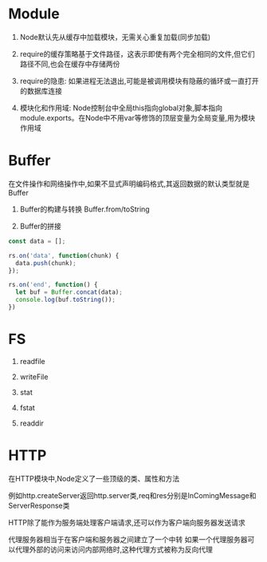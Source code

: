 # Module 

1. Node默认先从缓存中加载模块，无需关心重复加载(同步加载)

2. require的缓存策略基于文件路径，这表示即使有两个完全相同的文件,但它们路径不同,也会在缓存中存储两份

3. require的隐患: 如果进程无法退出,可能是被调用模块有隐蔽的循环或一直打开的数据库连接

4. 模块化和作用域: Node控制台中全局this指向global对象,脚本指向module.exports。在Node中不用var等修饰的顶层变量为全局变量,用为模块作用域

# Buffer

在文件操作和网络操作中,如果不显式声明编码格式,其返回数据的默认类型就是Buffer

1. Buffer的构建与转换 Buffer.from/toString

2. Buffer的拼接

```js
const data = [];

rs.on('data', function(chunk) {
  data.push(chunk);
});

rs.on('end', function() {
  let buf = Buffer.concat(data);
  console.log(buf.toString());
})
```

# FS

1. readfile

2. writeFile

3. stat

4. fstat

5. readdir

# HTTP

在HTTP模块中,Node定义了一些顶级的类、属性和方法

例如http.createServer返回http.server类,req和res分别是InComingMessage和ServerResponse类

HTTP除了能作为服务端处理客户端请求,还可以作为客户端向服务器发送请求

代理服务器相当于在客户端和服务器之间建立了一个中转
如果一个代理服务器可以代理外部的访问来访问内部网络时,这种代理方式被称为反向代理
